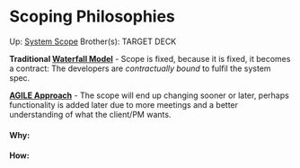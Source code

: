 # Scoping Philosophies

Up: [System Scope](system_scope)
Brother(s):
TARGET DECK

**Traditional [Waterfall Model](waterfall_model)** - Scope is fixed, because it is fixed, it becomes a contract: The developers are *contractually bound* to fulfil the system spec.

**[AGILE Approach](agile_approach)** - The scope will end up changing sooner or later, perhaps functionality is added later due to more meetings and a better understanding of what the client/PM wants.





































#### Why:
#### How:









